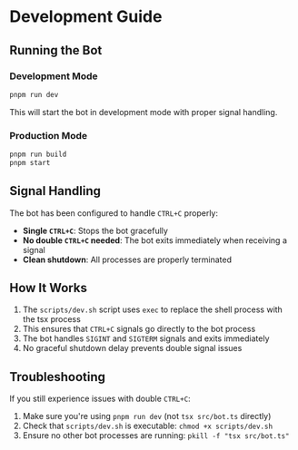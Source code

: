 # Development Guide

## Running the Bot

### Development Mode
```bash
pnpm run dev
```

This will start the bot in development mode with proper signal handling.

### Production Mode
```bash
pnpm run build
pnpm start
```

## Signal Handling

The bot has been configured to handle `CTRL+C` properly:

- **Single `CTRL+C`**: Stops the bot gracefully
- **No double `CTRL+C` needed**: The bot exits immediately when receiving a signal
- **Clean shutdown**: All processes are properly terminated

## How It Works

1. The `scripts/dev.sh` script uses `exec` to replace the shell process with the tsx process
2. This ensures that `CTRL+C` signals go directly to the bot process
3. The bot handles `SIGINT` and `SIGTERM` signals and exits immediately
4. No graceful shutdown delay prevents double signal issues

## Troubleshooting

If you still experience issues with double `CTRL+C`:

1. Make sure you're using `pnpm run dev` (not `tsx src/bot.ts` directly)
2. Check that `scripts/dev.sh` is executable: `chmod +x scripts/dev.sh`
3. Ensure no other bot processes are running: `pkill -f "tsx src/bot.ts"` 